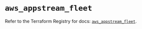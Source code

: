 # `aws_appstream_fleet`

Refer to the Terraform Registry for docs: [`aws_appstream_fleet`](https://registry.terraform.io/providers/hashicorp/aws/5.40.0/docs/resources/appstream_fleet).
